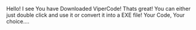 Hello! I see You have Downloaded ViperCode! Thats great! You can either just double click and use it or convert it into a EXE file! Your Code, Your choice....
